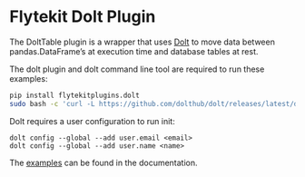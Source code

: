# Flytekit Dolt Plugin

The DoltTable plugin is a wrapper that uses [Dolt](https://github.com/dolthub/dolt) to move data between pandas.DataFrame’s at execution time and database tables at rest.

The dolt plugin and dolt command line tool are required to run these examples:

```bash
pip install flytekitplugins.dolt
sudo bash -c 'curl -L https://github.com/dolthub/dolt/releases/latest/download/install.sh | sudo bash'
```

Dolt requires a user configuration to run init:

```
dolt config --global --add user.email <email>
dolt config --global --add user.name <name>
```

The [examples](https://docs.flyte.org/projects/cookbook/en/latest/auto/integrations/flytekit_plugins/dolt/index.html) can be found in the documentation.
